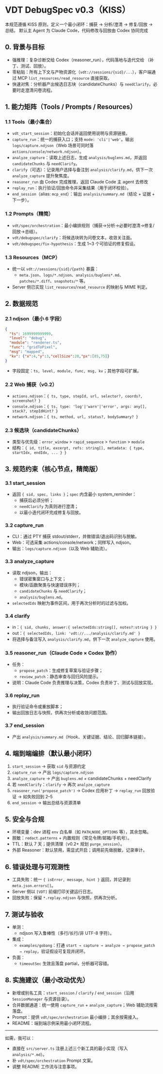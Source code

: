 # VDT DebugSpec v0.3（KISS）

本规范遵循 KISS 原则，定义一个最小闭环：捕获 → 分析/澄清 → 修复/回放 → 总结。
默认主 Agent 为 Claude Code，代码修改与回放由 Codex 协同完成

## 0. 背景与目标
- 强推理：复杂诊断交给 Codex（reasoner_run），代码落地与迭代交给 （补丁、测试、回放）。
- 零粘贴：所有上下文与产物资源化（`vdt://sessions/{sid}/...`），客户端通过 MCP `list_resources/read_resource` 直接获取。
- 快速对焦：分析器产出候选日志块（candidateChunks）与 `needClarify`，必要时走澄清问卷流程。


## 1. 能力矩阵（Tools / Prompts / Resources）

### 1.1 Tools（最小集合）
- `vdt_start_session`：初始化会话并返回使用说明与资源链接。
- `capture_run`：统一的捕获入口；支持 `mode: 'cli'|'web'`。输出 `logs/capture.ndjson`（Web 场景可同时落 `actions/console/network.ndjson`）。
- `analyze_capture`：读取上述日志，生成 `analysis/buglens.md`，并返回 `candidateChunks` 与 `needClarify`。
- `clarify`（可选）：记录用户选择与备注到 `analysis/clarify.md`，供下一次 `analyze_capture` 提升聚焦度。
- `reasoner_run` 由 Codex 完成推理，返回 Claude Code 主 agent 去修改
- `replay_run`：执行验证/回放命令并采集结果（用于闭环校验）。
- `end_session`（alias: `mcp_end`）：输出 `analysis/summary.md`（结论 + 证据 + 下一步）。

### 1.2 Prompts（精简）
- `vdt/spec/orchestration`：最小编排规则（捕获→分析→必要时澄清→修复/回放→总结）。
- `vdt/debugspec/clarify`：将候选块转为问卷文本，收敛关注面。
- `vdt/debugspec/fix-hypothesis`：生成 1~3 个可验证的修复假设。

### 1.3 Resources（MCP）
- 统一以 `vdt://sessions/{sid}/{path}` 暴露：
  - `meta.json`、`logs/*.ndjson`、`analysis/buglens*.md`、`patches/*.diff`、`snapshots/*` 等。
- Server 侧已实现 `list_resources`/`read_resource` 的映射与 MIME 判定。

## 2. 数据规范

### 2.1 ndjson（最小 6 字段）
```json
{
  "ts": 1699999999999,
  "level": "debug",
  "module": "renderer.ts",
  "func": "gridToPixel",
  "msg": "mapped",
  "kv": {"x":4,"y":3,"cellSize":20,"px":[85,75]}
}
```
- 字段固定：`ts, level, module, func, msg, kv`；其他字段可扩展。

### 2.2 Web 捕获（v0.2）
- `actions.ndjson`：`{ ts, type, stepId, url, selector?, coords?, screenshot? }`
- `console.ndjson`：`{ ts, type: 'log'|'warn'|'error', args: any[], stack?, stepIdHint? }`
- `network.ndjson`：`{ ts, method, url, status?, bodySummary? }`

### 2.3 候选块（candidateChunks）
- 类型与优先级：`error_window` > `rapid_sequence` > `function` > `module`
- 结构：`{ id, title, excerpt, refs: string[], metadata: { type, startIdx, endIdx, ... } }`

## 3. 规范约束（核心节点，精简版）

### 3.1 start_session
- 返回 `{ sid, spec, links }`；`spec` 内含最小 system_reminder：
  - 捕获后必须分析；
  - `needClarify` 为真则进行澄清；
  - 以最小迭代闭环完成修复与回放。

### 3.2 capture_run
- CLI：通过 PTY 捕获 stdout/stderr，并做错误/退出码识别与脱敏。
- Web：可选采集 actions/console/network；同样写入 ndjson。
- 输出：`logs/capture.ndjson`（以及 Web 辅助流）。

### 3.3 analyze_capture
- 读取 ndjson，输出：
  - 错误密集窗口与上下文；
  - 模块/函数聚类与快速错误序列；
  - `candidateChunks` 与 `needClarify`；
  - `analysis/buglens.md`。
- `selectedIds` 映射为事件区间，用于再次分析时的过滤与加权。

### 3.4 clarify
- in：`{ sid, chunks, answer:{ selectedIds:string[], notes?:string } }`
- out：`{ selectedIds, link: 'vdt://.../analysis/clarify.md' }`
- 将选择与备注写入 `analysis/clarify.md`，供下一次 `analyze_capture` 使用。

### 3.5 reasoner_run（Claude Code × Codex 协作）
- 任务：
  - `propose_patch`：生成修复草案与验证步骤；
  - `review_patch`：静态审查与回归风险提示。
- 说明：Claude Code 负责推理与决策，Codex 负责补丁、测试与回放实现。

### 3.6 replay_run
- 执行验证命令或重放脚本；
- 输出回放日志与快照，供再次分析或收敛问题范围。

### 3.7 end_session
- 产出 `analysis/summary.md`（Hook、关键证据、结论、回归脚本链接）。

## 4. 端到端编排（默认最小闭环）
1) `start_session` → 获取 `sid` 与资源约定
2) `capture_run` → 产出 `logs/capture.ndjson`
3) `analyze_capture` → 产出 `buglens.md` + candidateChunks + needClarify
4) 若 `needClarify`：`clarify` → 再次 `analyze_capture`
5) `reasoner_run('propose_patch')` → Codex 应用补丁 → `replay_run` 回放验证 → 如失败回到 2–5
6) `end_session` → 输出总结与资源清单

## 5. 安全与合规
- 环境变量：dev 进程 `env` 白名单（如 `PATH`,`NODE_OPTIONS` 等），其余忽略。
- 脱敏：`redact.patterns` + 内置规则（常见令牌/邮箱/手机号）。
- TTL：默认 7 天；提供清理（v0.2+ 规划 `purge_session`）。
- 外部 Reasoner：默认禁用，需显式开启；调用前先做脱敏，记录审计。

## 6. 错误处理与可观测性
- 工具失败：统一 `{ isError, message, hint }` 返回，并记录到 `meta.json.errors[]`。
- Server 侧以 `[VDT]` 前缀打印关键运行日志。
- 回放失败：保留 `*.replay.ndjson` 与快照，供再次分析。

## 7. 测试与验收
- 单测：
  - ndjson 写入鲁棒性（多行/长行/非 UTF-8 字符）。
- 集成：
  - `examples/gobang`：打通 `start → capture → analyze → propose_patch → replay`，验证假设可复现并闭环。
- 负面：
  - `timeoutSec` 生效且落盘 partial，分析器可容错。

## 8. 实施建议（最小改动优先）
- 新增或别名工具：`start_session` / `clarify` / `end_session`（沿用 `SessionManager` 与资源目录）。
- 合并数据通道：统一使用 `capture_run` + `analyze_capture`；Web 辅助流按需落盘。
- Prompt：提供 `vdt/spec/orchestration` 最小编排；其余按需接入。
- README：端到端示例采用最小闭环流程。

---

如需，我可以：
- 直接在 `src/server.ts` 注册上述三个新工具的最小实现（写入 `analysis/*.md`）。
- 补 `vdt/spec/orchestration` Prompt 文案。
- 调整 README 工作流与注意事项。
